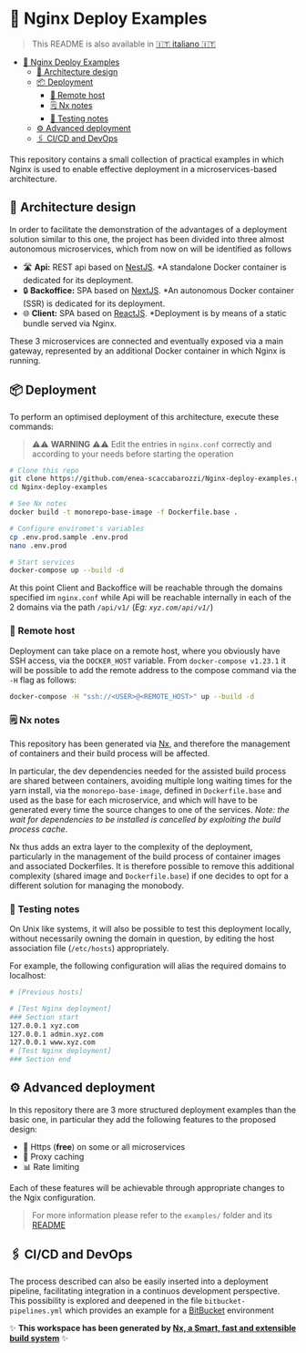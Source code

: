 # 🚀 Nginx Deploy Examples

> This README is also available in [🇮🇹 italiano 🇮🇹](./README_IT.md)

- [🚀 Nginx Deploy Examples](#-nginx-deploy-examples)
  - [🧭 Architecture design](#-architecture-design)
  - [📦 Deployment](#-deployment)
    - [🌙 Remote host](#-remote-host)
    - [🗒️ Nx notes](#️-nx-notes)
    - [🔨 Testing notes](#-testing-notes)
  - [⚙️ Advanced deployment](#️-advanced-deployment)
  - [🖇️ CI/CD and DevOps](#️-cicd-and-devops)

This repository contains a small collection of practical examples in which Nginx is used to enable effective deployment in a microservices-based architecture.

## 🧭 Architecture design

In order to facilitate the demonstration of the advantages of a deployment solution similar to this one, the project has been divided into three almost autonomous microservices, which from now on will be identified as follows

- 🛣️ **Api:** REST api based on [NestJS](https://nestjs.com/). *A standalone Docker container is dedicated for its deployment.
- 🔒 **Backoffice:** SPA based on [NextJS](https://nextjs.org/). *An autonomous Docker container (SSR) is dedicated for its deployment.
- 🌐 **Client:** SPA based on [ReactJS](https://reactjs.org/). *Deployment is by means of a static bundle served via Nginx.

These 3 microservices are connected and eventually exposed via a main gateway, represented by an additional Docker container in which Nginx is running.

## 📦 Deployment

To perform an optimised deployment of this architecture, execute these commands:

> ⚠️⚠️ **WARNING** ⚠️⚠️ Edit the entries in `nginx.conf` correctly and according to your needs before starting the operation

```bash
# Clone this repo
git clone https://github.com/enea-scaccabarozzi/Nginx-deploy-examples.git
cd Nginx-deploy-examples

# See Nx notes
docker build -t monorepo-base-image -f Dockerfile.base .

# Configure enviromet's variables
cp .env.prod.sample .env.prod
nano .env.prod

# Start services
docker-compose up --build -d
```

At this point Client and Backoffice will be reachable through the domains specified im `nginx.conf` while Api will be reachable internally in each of the 2 domains via the path `/api/v1/` (*Eg: `xyz.com/api/v1/`*)

### 🌙 Remote host

Deployment can take place on a remote host, where you obviously have SSH access, via the `DOCKER_HOST` variable.
From `docker-compose v1.23.1` it will be possible to add the remote address to the compose command via the `-H` flag as follows:

```bash
docker-compose -H "ssh://<USER>@<REMOTE_HOST>" up --build -d
```

### 🗒️ Nx notes

This repository has been generated via [Nx](https://nx.dev), and therefore the management of containers and their build process will be affected.

In particular, the dev dependencies needed for the assisted build process are shared between containers, avoiding multiple long waiting times for the yarn install, via the `monorepo-base-image`, defined in `Dockerfile.base` and used as the base for each microservice, and which will have to be generated every time the source changes to one of the services. *Note: the wait for dependencies to be installed is cancelled by exploiting the build process cache*.

Nx thus adds an extra layer to the complexity of the deployment, particularly in the management of the build process of container images and associated Dockerfiles.
It is therefore possible to remove this additional complexity (shared image and `Dockerfile.base`) if one decides to opt for a different solution for managing the monobody.

### 🔨 Testing notes

On Unix like systems, it will also be possible to test this deployment locally, without necessarily owning the domain in question, by editing the host association file (`/etc/hosts`) appropriately.

For example, the following configuration will alias the required domains to localhost:

```bash
# [Previous hosts]

# [Test Nginx deployment]
### Section start
127.0.0.1 xyz.com
127.0.0.1 admin.xyz.com
127.0.0.1 www.xyz.com
# [Test Nginx deployment]
### Section end
```

## ⚙️ Advanced deployment

In this repository there are 3 more structured deployment examples than the basic one, in particular they add the following features to the proposed design:

- 🔐 Https (**free**) on some or all microservices
- 🧺 Proxy caching
- 📊 Rate limiting

Each of these features will be achievable through appropriate changes to the Ngix configuration.

> For more information please refer to the `examples/` folder and its [README](./examples/README.md)

## 🖇️ CI/CD and DevOps

The process described can also be easily inserted into a deployment pipeline, facilitating integration in a continuos development perspective.
This possibility is explored and deepened in the file `bitbucket-pipelines.yml` which provides an example for a [BitBucket](https://bitbucket.org) environment

✨ **This workspace has been generated by [Nx, a Smart, fast and extensible build system](https://nx.dev)** ✨

